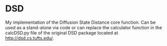 # DSD

My implementation of the Diffusion State Distance core function. Can be used as a stand-alone via code or can replace the calculator function in the calcDSD.py file of the original DSD package located at http://dsd.cs.tufts.edu/.
